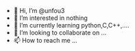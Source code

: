 - 👋 Hi, I’m @unfou3
- 👀 I’m interested in nothing
- 🌱 I’m currently learning python,C,C++,....
- 💞️ I’m looking to collaborate on ...
- 📫 How to reach me ...

<!---
unfou3/unfou3 is a ✨ special ✨ repository because its `README.md` (this file) appears on your GitHub profile.
You can click the Preview link to take a look at your changes.
--->

